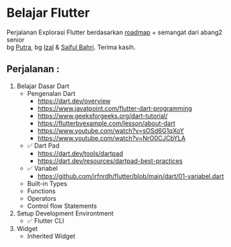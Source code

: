 # Belajar Flutter

Perjalanan Explorasi Flutter berdasarkan [roadmap](https://roadmap.sh/flutter) + semangat dari abang2 senior  
bg [Putra](https://github.com/putraxor), bg [Izal](https://github.com/rizalkotlin) & [Saiful Bahri](https://github.com/bahrie127). Terima kasih.

## Perjalanan :
1. Belajar Dasar Dart
    - Pengenalan Dart
      - https://dart.dev/overview
      - https://www.javatpoint.com/flutter-dart-programming
      - https://www.geeksforgeeks.org/dart-tutorial/
      - https://flutterbyexample.com/lesson/about-dart
      - https://www.youtube.com/watch?v=sOSd6G1qXoY
      - https://www.youtube.com/watch?v=NrO0CJCbYLA 
    - ✅ Dart Pad
      - https://dart.dev/tools/dartpad 
      - https://dart.dev/resources/dartpad-best-practices
    - ✅ Variabel
      - https://github.com/irfnrdh/flutter/blob/main/dart/01-variabel.dart
    - Built-in Types
    - Functions
    - Operators
    - Control flow Statements
2. Setup Development Environtment
    - ✅ Flutter CLI
3. Widget
    - Inherited Widget
